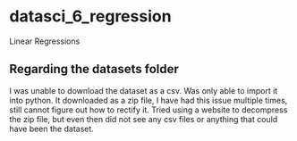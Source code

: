 # datasci_6_regression
Linear Regressions

## Regarding the datasets folder
I was unable to download the dataset as a csv. Was only able to import it into python. 
It downloaded as a zip file, I have had this issue multiple times, still cannot figure out how to rectify it.
Tried using a website to decompress the zip file, but even then did not see any csv files or anything that could have been the dataset.

